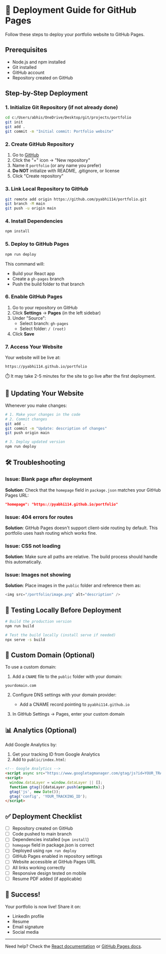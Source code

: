 # 🚀 Deployment Guide for GitHub Pages

Follow these steps to deploy your portfolio website to GitHub Pages.

## Prerequisites

- Node.js and npm installed
- Git installed
- GitHub account
- Repository created on GitHub

## Step-by-Step Deployment

### 1. Initialize Git Repository (if not already done)

```bash
cd c:/Users/abhis/OneDrive/Desktop/git/projects/portfolio
git init
git add .
git commit -m "Initial commit: Portfolio website"
```

### 2. Create GitHub Repository

1. Go to [GitHub](https://github.com)
2. Click the "+" icon → "New repository"
3. Name it `portfolio` (or any name you prefer)
4. **Do NOT** initialize with README, .gitignore, or license
5. Click "Create repository"

### 3. Link Local Repository to GitHub

```bash
git remote add origin https://github.com/pyabhi114/portfolio.git
git branch -M main
git push -u origin main
```

### 4. Install Dependencies

```bash
npm install
```

### 5. Deploy to GitHub Pages

```bash
npm run deploy
```

This command will:
- Build your React app
- Create a `gh-pages` branch
- Push the build folder to that branch

### 6. Enable GitHub Pages

1. Go to your repository on GitHub
2. Click **Settings** → **Pages** (in the left sidebar)
3. Under "Source":
   - Select branch: `gh-pages`
   - Select folder: `/ (root)`
4. Click **Save**

### 7. Access Your Website

Your website will be live at:
```
https://pyabhi114.github.io/portfolio
```

⏱️ It may take 2-5 minutes for the site to go live after the first deployment.

## 🔄 Updating Your Website

Whenever you make changes:

```bash
# 1. Make your changes in the code
# 2. Commit changes
git add .
git commit -m "Update: description of changes"
git push origin main

# 3. Deploy updated version
npm run deploy
```

## 🛠️ Troubleshooting

### Issue: Blank page after deployment

**Solution**: Check that the `homepage` field in `package.json` matches your GitHub Pages URL:
```json
"homepage": "https://pyabhi114.github.io/portfolio"
```

### Issue: 404 errors for routes

**Solution**: GitHub Pages doesn't support client-side routing by default. This portfolio uses hash routing which works fine.

### Issue: CSS not loading

**Solution**: Make sure all paths are relative. The build process should handle this automatically.

### Issue: Images not showing

**Solution**: Place images in the `public` folder and reference them as:
```javascript
<img src="/portfolio/image.png" alt="description" />
```

## 📱 Testing Locally Before Deployment

```bash
# Build the production version
npm run build

# Test the build locally (install serve if needed)
npx serve -s build
```

## 🎨 Custom Domain (Optional)

To use a custom domain:

1. Add a `CNAME` file to the `public` folder with your domain:
```
yourdomain.com
```

2. Configure DNS settings with your domain provider:
   - Add a CNAME record pointing to `pyabhi114.github.io`

3. In GitHub Settings → Pages, enter your custom domain

## 📊 Analytics (Optional)

Add Google Analytics by:

1. Get your tracking ID from Google Analytics
2. Add to `public/index.html`:
```html
<!-- Google Analytics -->
<script async src="https://www.googletagmanager.com/gtag/js?id=YOUR_TRACKING_ID"></script>
<script>
  window.dataLayer = window.dataLayer || [];
  function gtag(){dataLayer.push(arguments);}
  gtag('js', new Date());
  gtag('config', 'YOUR_TRACKING_ID');
</script>
```

## ✅ Deployment Checklist

- [ ] Repository created on GitHub
- [ ] Code pushed to main branch
- [ ] Dependencies installed (`npm install`)
- [ ] `homepage` field in package.json is correct
- [ ] Deployed using `npm run deploy`
- [ ] GitHub Pages enabled in repository settings
- [ ] Website accessible at GitHub Pages URL
- [ ] All links working correctly
- [ ] Responsive design tested on mobile
- [ ] Resume PDF added (if applicable)

## 🎉 Success!

Your portfolio is now live! Share it on:
- LinkedIn profile
- Resume
- Email signature
- Social media

---

Need help? Check the [React documentation](https://reactjs.org/) or [GitHub Pages docs](https://docs.github.com/en/pages).
